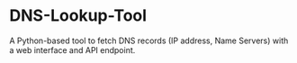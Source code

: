 # DNS-Lookup-Tool
A Python-based tool to fetch DNS records (IP address, Name Servers) with a web interface and API endpoint.
